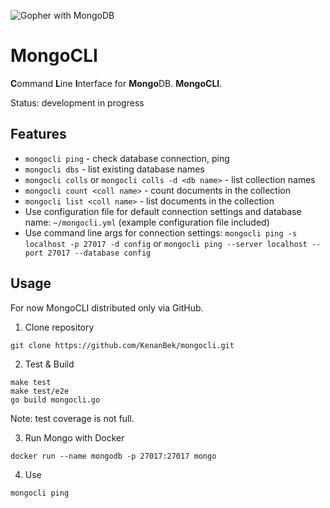![Gopher with MongoDB](https://cdn.cp.adobe.io/content/2/dcx/8182b7fd-7661-4b81-8a2e-276c203ecfa3/rendition/preview.jpg/version/0/format/jpg/dimension/width/size/1200)

# MongoCLI

**C**ommand **L**ine **I**nterface for **Mongo**DB. **MongoCLI**.

Status: development in progress

## Features

- `mongocli ping` - check database connection, ping
- `mongocli dbs` - list existing database names 
- `mongocli colls` or `mongocli colls -d <db name>` - list collection names
- `mongocli count <coll name>` - count documents in the collection
- `mongocli list <coll name>` - list documents in the collection
- Use configuration file for default connection settings and database name: `~/mongocli.yml` (example configuration file included)
- Use command line args for connection settings: `mongocli ping -s localhost -p 27017 -d config` or `mongocli ping --server localhost --port 27017 --database config`

## Usage

For now MongoCLI distributed only via GitHub.

1. Clone repository

```
git clone https://github.com/KenanBek/mongocli.git
```

2. Test & Build

```
make test
make test/e2e
go build mongocli.go
```
Note: test coverage is not full.

3. Run Mongo with Docker

```
docker run --name mongodb -p 27017:27017 mongo
```

4. Use

```
mongocli ping
```

